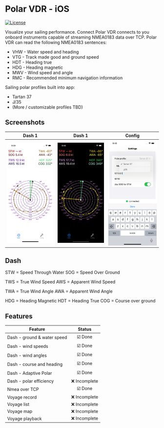 # Polar VDR - iOS

[![License](https://img.shields.io/badge/License-Apache_2.0-blue.svg)](LICENSE)

Visualize your sailing performance. Connect Polar VDR connects to you onboard instruments capable of streaming NMEA0183 data over
TCP. Polar VDR can read the following NMEA0183 sentences:
- VHW - Water speed and heading
- VTG - Track made good and ground speed
- HDT - Heading true 
- HDG - Heading magnetic
- MWV - Wind speed and angle
- RMC - Recommended minimum navigation information

Sailing polar profiles built into app:
- Tartan 37
- J/35
- (More / customizable profiles TBD)

## Screenshots

| Dash 1                           |              Dash 1              |              Config              |
|----------------------------------|:--------------------------------:|:--------------------------------:|
| ![Screenshot 1](screenshot1.png) | ![Screenshot 2](screenshot2.png) | ![Screenshot 3](screenshot3.png) |


## Dash 

STW = Speed Through Water
SOG = Speed Over Ground

TWS = True Wind Speed
AWS = Apparent Wind Speed

TWA = True Wind Angle
AWA = Apparent Wind Angle

HDG = Heading Magnetic
HDT = Heading True
COG = Course over ground

## Features

| Feature                     |    Status     |
|-----------------------------|:-------------:|
| Dash - ground & water speed |    ☑️ Done    |
| Dash - wind speeds          |    ☑️ Done    |
| Dash - wind angles          |    ☑️ Done    |
| Dash - course and heading   |    ☑️ Done    |
| Dash - Adaptive Polar       |    ☑️ Done    |
| Dash - polar efficiency     | ❌️ Incomplete |
| Nmea over TCP               |    ☑️ Done    |
| Voyage record               | ❌️ Incomplete |
| Voyage list                 | ❌️ Incomplete |
| Voyage map                  | ❌️ Incomplete |
| Voyage playback             | ❌️ Incomplete |
